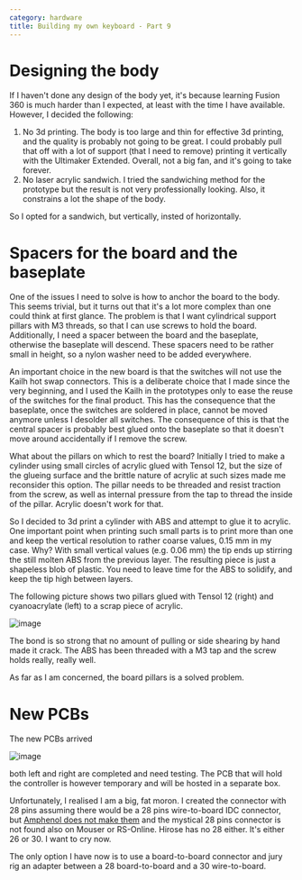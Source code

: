 ```yaml
---
category: hardware
title: Building my own keyboard - Part 9
---
```


# Designing the body

If I haven't done any design of the body yet, it's because learning Fusion 360
is much harder than I expected, at least with the time I have available.
However, I decided the following:

1. No 3d printing. The body is too large and thin for effective 3d printing, and the quality is probably not going to be great.
I could probably pull that off with a lot of support (that I need to remove) printing it vertically with the Ultimaker Extended.
Overall, not a big fan, and it's going to take forever.
2. No laser acrylic sandwich. I tried the sandwiching method for the prototype but the result is not very professionally looking.
Also, it constrains a lot the shape of the body.

So I opted for a sandwich, but vertically, insted of horizontally.

# Spacers for the board and the baseplate

One of the issues I need to solve is how to anchor the board to the body. This
seems trivial, but it turns out that it's a lot more complex than one could
think at first glance. The problem is that I want cylindrical support pillars with M3
threads, so that I can use screws to hold the board. Additionally, I need a
spacer between the board and the baseplate, otherwise the baseplate will
descend. These spacers need to be rather small in height, so a nylon washer
need to be added everywhere.

An important choice in the new board is that the switches will not use the
Kailh hot swap connectors. This is a deliberate choice that I made since the
very beginning, and I used the Kailh in the prototypes only to ease the reuse
of the switches for the final product. This has the consequence that the baseplate,
once the switches are soldered in place, cannot be moved anymore unless I desolder 
all switches. The consequence of this is that the central spacer is probably best glued
onto the baseplate so that it doesn't move around accidentally if I remove the screw.

What about the pillars on which to rest the board? Initially I tried to make a
cylinder using small circles of acrylic glued with Tensol 12, but the size of
the glueing surface and the brittle nature of acrylic at such sizes made me reconsider
this option. The pillar needs to be threaded and resist traction from the screw, as
well as internal pressure from the tap to thread the inside of the pillar. Acrylic doesn't 
work for that.

So I decided to 3d print a cylinder with ABS and attempt to glue it to acrylic.
One important point when printing such small parts is to print more than one and keep the
vertical resolution to rather coarse values, 0.15 mm in my case. Why? With
small vertical values (e.g. 0.06 mm) the tip ends up stirring the still molten
ABS from the previous layer. The resulting piece is just a shapeless blob of
plastic. You need to leave time for the ABS to solidify, and keep the tip high
between layers. 

The following picture shows two pillars glued with
Tensol 12 (right) and cyanoacrylate (left) to a scrap piece of acrylic. 

![image](https://raw.githubusercontent.com/stefanoborini/keymine/master/pics/IMG-20200106-WA0003.jpg)

The bond is so strong that no amount of pulling or side shearing by hand made
it crack. The ABS has been threaded with a M3 tap and the screw holds really,
really well.

As far as I am concerned, the board pillars is a solved problem.

# New PCBs

The new PCBs arrived

![image](https://raw.githubusercontent.com/stefanoborini/keymine/master/pics/20200118_102159.jpg)

both left and right are completed and need testing. The PCB that will hold the controller is however temporary
and will be hosted in a separate box.

Unfortunately, I realised I am a big, fat moron. I created the connector with
28 pins assuming there would be a 28 pins wire-to-board IDC connector, but
[Amphenol does not make them](http://www.farnell.com/datasheets/1648842.pdf)
and the mystical 28 pins connector is not found also on Mouser or RS-Online.
Hirose has no 28 either. It's either 26 or 30. I want to cry now.

The only option I have now is to use a board-to-board connector and jury rig 
an adapter between a 28 board-to-board and a 30 wire-to-board.

